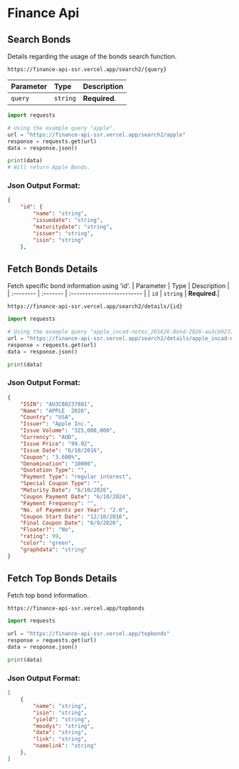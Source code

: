 # Finance Api

## Search Bonds
Details regarding the usage of the bonds search function.
```
https://finance-api-ssr.vercel.app/search2/{query}
```
| Parameter | Type     | Description                |
| :-------- | :------- | :------------------------- |
| `query` | `string` | **Required**.|

```python
import requests

# Using the example query "apple".
url = "https://finance-api-ssr.vercel.app/search2/apple"
response = requests.get(url)
data = response.json()

print(data)
# Will return Apple Bonds.
```
### Json Output Format:
```json
{
    "id": {
        "name": "string",
        "issuedate": "string",
        "maturitydate": "string",
        "issuer": "string",
        "isin": "string"
    },
```
## Fetch Bonds Details
Fetch specific bond information using 'id'.
| Parameter | Type     | Description                |
| :-------- | :------- | :------------------------- |
| `id` | `string` | **Required**.|

```
https://finance-api-ssr.vercel.app/search2/details/{id}
```
```python
import requests

# Using the example query "apple_incad-notes_201626-Bond-2026-au3cb0237881".
url = "https://finance-api-ssr.vercel.app/search2/details/apple_incad-notes_201626-Bond-2026-au3cb0237881"
response = requests.get(url)
data = response.json()

print(data)
```
### Json Output Format:
```json
{
    "ISIN": "AU3CB0237881",
    "Name": "APPLE  2026",
    "Country": "USA",
    "Issuer": "Apple Inc.",
    "Issue Volume": "325,000,000",
    "Currency": "AUD",
    "Issue Price": "99.92",
    "Issue Date": "6/10/2016",
    "Coupon": "3.600%",
    "Denomination": "10000",
    "Quotation Type": "",
    "Payment Type": "regular interest",
    "Special Coupon Type": "",
    "Maturity Date": "6/10/2026",
    "Coupon Payment Date": "6/10/2024",
    "Payment Frequency": "",
    "No. of Payments per Year": "2.0",
    "Coupon Start Date": "12/10/2016",
    "Final Coupon Date": "6/9/2026",
    "Floater?": "No",
    "rating": 99,
    "color": "green",
    "graphdata": "string"
}
```

## Fetch Top Bonds Details
Fetch top bond information.

```
https://finance-api-ssr.vercel.app/topbonds
```
```python
import requests

url = "https://finance-api-ssr.vercel.app/topbonds"
response = requests.get(url)
data = response.json()

print(data)
```

### Json Output Format:
```json
[
    {
        "name": "string",
        "isin": "string",
        "yield": "string",
        "moodys": "string",
        "date": "string",
        "link": "string",
        "namelink": "string"
    },
]
```